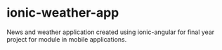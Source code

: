 # ionic-weather-app
News and weather application created using ionic-angular for final year project for module in mobile applications.
